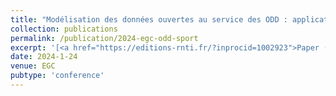 ```yaml
---
title: "Modélisation des données ouvertes au service des ODD : application aux événements sportifs en ville"
collection: publications
permalink: /publication/2024-egc-odd-sport
excerpt: '[<a href="https://editions-rnti.fr/?inprocid=1002923">Paper (open access)</a>]'
date: 2024-1-24
venue: EGC
pubtype: 'conference'
---
```

